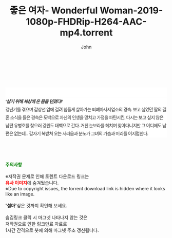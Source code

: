 ﻿---
layout: post
title:  "좋은 여자- Wonderful Woman-2019-1080p-FHDRip-H264-AAC-mp4.torrent"
author: John
categories: [ 영화 ]
tags: [  ]
image:  
description: "좋은 여자- Wonderful Woman-2019-1080p-FHDRip-H264-AAC-mp4 torrent 정보 공유"
toc: true
toc_sticky: true
---

<br>
<div class="view-img">
<a class="view_image" href="http://torrentmobile62.com/bbs/view_image.php?fn=%2Fdata%2Ffile%2Fmovie%2F3735183265_asLdbGx0_9a4403bea17456de5ab9da8463fc5c81693f342d.jpg" target="_blank"><img alt="" class="img-tag" content="http://torrentmobile62.com/data/file/movie/3735183265_asLdbGx0_9a4403bea17456de5ab9da8463fc5c81693f342d.jpg" itemprop="image" src="http://torrentmobile62.com/data/file/movie/3735183265_asLdbGx0_9a4403bea17456de5ab9da8463fc5c81693f342d.jpg"/></a></div><div class="view-content" itemprop="description">
<p><br/></p><div class="title_area" style="margin:0px 0px 9px;padding:0px;list-style:none;font-family:'나눔고딕', NanumGothic, '돋움', Dotum, Helvetica, 'AppleSDGothicNeo-Medium', AppleGothic, sans-serif;height:30px;float:none;background-color:rgb(255,255,255);"><h4 class="h_story" style="margin:5px 10px 0px 0px;padding:0px;list-style:none;font-family:'돋움', sans-serif;height:18px;width:49px;background:url(&quot;https://ssl.pstatic.net/static/movie/2020/10/h_tx_sp5.png&quot;) no-repeat 0px -17px;float:left;"><strong class="blind" style="margin:0px;padding:0px;list-style:none;font-size:0px;font-family:inherit;color:inherit;width:1px;height:1px;line-height:0;">줄거리</strong></h4></div><h5 class="h_tx_story" style="margin:-7px 0px 1px;padding:0px;list-style:none;font-size:14px;font-family:'나눔고딕', NanumGothic, Helvetica, sans-serif;color:rgb(51,51,51);background-image:url(&quot;https://ssl.pstatic.net/static/movie/2014/01/blank.gif&quot;);letter-spacing:-1px;line-height:25px;background-color:rgb(255,255,255);">‘살기 위해 세상에 온 몸을 던졌다!’</h5><p class="con_tx" style="margin-top:-1px;margin-bottom:-6px;list-style:none;font-size:14px;font-family:'나눔고딕', NanumGothic, '돋움', Dotum, Helvetica, 'AppleSDGothicNeo-Medium', AppleGothic, sans-serif;color:rgb(51,51,51);background-image:url(&quot;https://ssl.pstatic.net/static/movie/2014/01/blank.gif&quot;);letter-spacing:-1px;line-height:25px;background-color:rgb(255,255,255);">갱년기를 겪으며 갑상선 암에 걸려 힘들게 살아가는 퇴폐마사지업소의 경숙. 보고 싶었던 딸의 결혼 소식을 들은 경숙은 도박으로 자신의 인생을 망치고 가정을 파탄시킨, 다시는 보고 싶지 않은 남편 유병호를 찾으러 강원도 태백으로 간다. 거친 눈보라를 헤치며 찾아다니지만 그 어디에도 남편은 없는데... 갑자기 복받쳐 오는 서러움과 분노가 그녀의 가슴과 머리를 어지럽힌다.</p> </div>
    
<br><br><br>
<p data-ke-size="size16"><b><span style="color: green;">주의사항</span></b><br /><br />※저작권 문제로 인해 토렌트 다운로드 링크는<br /><b><span style="color: red;">유사 이미지</span></b>에 숨겨뒀습니다.<br />※Due to copyright issues, the torrent download link is hidden where it looks like an image.<br /><br /><b>'설마'</b>싶은 것까지 확인해 보세요.<br /><br />숨김링크 클릭 시 마그넷 나타나지 않는 것은<br />저작권으로 인한 링크만료 자료로<br />1시간 간격으로 봇에 의해 마그넷 주소 갱신됩니다.</p>
